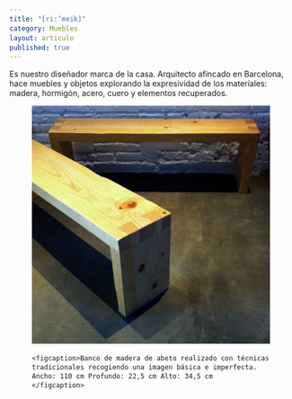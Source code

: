 ```yaml
---
title: "[ri:’meik]"
category: Muebles
layout: articulo
published: true
---
```


Es nuestro diseñador marca de la casa. Arquitecto afincado en Barcelona, hace muebles y objetos explorando la expresividad de los materiales: madera, hormigón, acero, cuero y elementos recuperados.

<figure>
	<a href="/images/rimeik/IMG_5455.JPG"><img src="/images/rimeik/IMG_5455.JPG" alt="image"></a>

	<figcaption>Banco de madera de abeto realizado con técnicas tradicionales recogiendo una imagen básica e imperfecta.
    Ancho: 110 cm Profundo: 22,5 cm Alto: 34,5 cm	
    </figcaption>
</figure>




